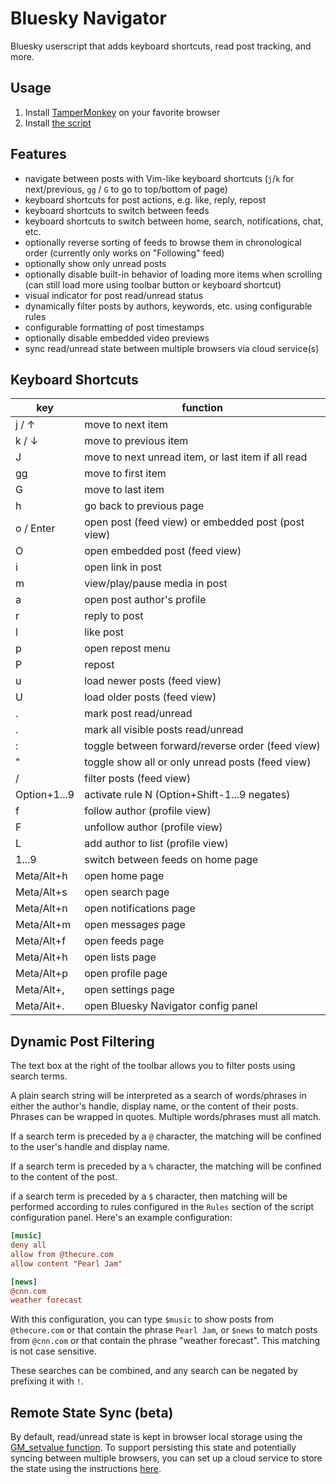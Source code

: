 Bluesky Navigator
=================

Bluesky userscript that adds keyboard shortcuts, read post tracking, and more. 


Usage
-----

1. Install [TamperMonkey](https://en.wikipedia.org/wiki/Tampermonkey) on your
   favorite browser
2. Install [the script](https://github.com/tonycpsu/bluesky-navigator/raw/refs/heads/main/dist/bluesky-navigator.user.js)


Features
--------

- navigate between posts with Vim-like keyboard shortcuts (`j`/`k` for
  next/previous, `gg` / `G` to go to top/bottom of page)
- keyboard shortcuts for post actions, e.g. like, reply, repost
- keyboard shortcuts to switch between feeds
- keyboard shortcuts to switch between home, search, notifications, chat, etc.
- optionally reverse sorting of feeds to browse them in chronological order
  (currently only works on "Following" feed)
- optionally show only unread posts
- optionally disable built-in behavior of loading more items when scrolling (can
  still load more using toolbar button or keyboard shortcut)
- visual indicator for post read/unread status
- dynamically filter posts by authors, keywords, etc. using configurable rules
- configurable formatting of post timestamps
- optionally disable embedded video previews
- sync read/unread state between multiple browsers via cloud service(s)



Keyboard Shortcuts
------------------

 | key          | function                                           |
 | -------------|----------------------------------------------------|
 | j / ↑        | move to next item                                  |
 | k / ↓        | move to previous item                              |
 | J            | move to next unread item, or last item if all read |
 | gg           | move to first item                                 |
 | G            | move to last item                                  |
 | h            | go back to previous page                           | 
 | o / Enter    | open post (feed view) or embedded post (post view) |
 | O            | open embedded post (feed view)                     |
 | i            | open link in post                                  |
 | m            | view/play/pause media in post                      |
 | a            | open post author's profile                         |
 | r            | reply to post                                      |
 | l            | like post                                          |
 | p            | open repost menu                                   |
 | P            | repost                                             |
 | u            | load newer posts (feed view)                       |
 | U            | load older posts (feed view)                       |
 | .            | mark post read/unread                              |
 | .            | mark all visible posts read/unread                 |
 | :            | toggle between forward/reverse order (feed view)   |
 | "            | toggle show all or only unread posts (feed view)   |
 | /            | filter posts (feed view)                           |
 | Option+1...9 | activate rule N (Option+Shift-1...9 negates)       |
 | f            | follow author (profile view)                       |
 | F            | unfollow author (profile view)                     |
 | L            | add author to list (profile view)                  |
 | 1...9        | switch between feeds on home page                  |
 | Meta/Alt+h   | open home page                                     |
 | Meta/Alt+s   | open search page                                   |
 | Meta/Alt+n   | open notifications page                            |
 | Meta/Alt+m   | open messages page                                 |
 | Meta/Alt+f   | open feeds page                                    |
 | Meta/Alt+h   | open lists page                                    |
 | Meta/Alt+p   | open profile page                                  |
 | Meta/Alt+,   | open settings page                                 |
 | Meta/Alt+.   | open Bluesky Navigator config panel                |

Dynamic Post Filtering
----------------------

The text box at the right of the toolbar allows you to filter posts using search
terms.

A plain search string will be interpreted as a search of words/phrases in either
the author's handle, display name, or the content of their posts. Phrases can be
wrapped in quotes. Multiple words/phrases must all match.

If a search term is preceded by a `@` character, the matching will be confined
to the user's handle and display name. 

If a search term is preceded by a `%` character, the matching will be confined
to the content of the post.

if a search term is preceded by a `$` character, then matching will be performed
according to rules configured in the `Rules` section of the script configuration
panel. Here's an example configuration:

``` ini
[music]
deny all
allow from @thecure.com
allow content "Pearl Jam"

[news]
@cnn.com
weather forecast


```

With this configuration, you can type `$music` to show posts from `@thecure.com`
or that contain the phrase `Pearl Jam`, or `$news` to match posts from `@cnn.com` or that contain the phrase "weather forecast". This matching is not case sensitive.

These searches can be combined, and any search can be negated by prefixing it
with `!`.


Remote State Sync (beta)
------------------------

By default, read/unread state is kept in browser local storage using the
[GM_setvalue
function](https://www.tampermonkey.net/documentation.php?locale=en#api:GM_setValue).
To support persisting this state and potentially syncing between multiple
browsers, you can set up a cloud service to store the state using the
instructions [here](doc/remote_state.md).
